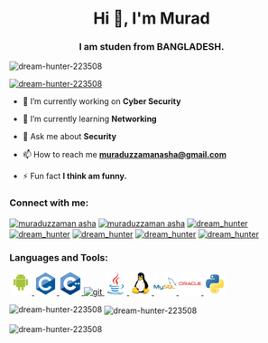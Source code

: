 <h1 align="center">Hi 👋, I'm Murad</h1>
<h3 align="center">I am studen from BANGLADESH.</h3>

<p align="left"> <img src="https://komarev.com/ghpvc/?username=dream-hunter-223508&label=Profile%20views&color=0e75b6&style=flat" alt="dream-hunter-223508" /> </p>

<p align="left"> <a href="https://github.com/ryo-ma/github-profile-trophy"><img src="https://github-profile-trophy.vercel.app/?username=dream-hunter-223508" alt="dream-hunter-223508" /></a> </p>

- 🔭 I’m currently working on **Cyber Security**

- 🌱 I’m currently learning **Networking**

- 💬 Ask me about **Security**

- 📫 How to reach me **muraduzzamanasha@gmail.com**

- ⚡ Fun fact **I think am funny.**

<h3 align="left">Connect with me:</h3>
<p align="left">
<a href="https://linkedin.com/in/muraduzzaman asha" target="blank"><img align="center" src="https://raw.githubusercontent.com/rahuldkjain/github-profile-readme-generator/master/src/images/icons/Social/linked-in-alt.svg" alt="muraduzzaman asha" height="30" width="40" /></a>
<a href="https://fb.com/muraduzzaman asha" target="blank"><img align="center" src="https://raw.githubusercontent.com/rahuldkjain/github-profile-readme-generator/master/src/images/icons/Social/facebook.svg" alt="muraduzzaman asha" height="30" width="40" /></a>
<a href="https://www.codechef.com/users/dream_hunter" target="blank"><img align="center" src="https://cdn.jsdelivr.net/npm/simple-icons@3.1.0/icons/codechef.svg" alt="dream_hunter" height="30" width="40" /></a>
<a href="https://www.hackerrank.com/dream_hunter" target="blank"><img align="center" src="https://raw.githubusercontent.com/rahuldkjain/github-profile-readme-generator/master/src/images/icons/Social/hackerrank.svg" alt="dream_hunter" height="30" width="40" /></a>
<a href="https://codeforces.com/profile/dream_hunter" target="blank"><img align="center" src="https://raw.githubusercontent.com/rahuldkjain/github-profile-readme-generator/master/src/images/icons/Social/codeforces.svg" alt="dream_hunter" height="30" width="40" /></a>
<a href="https://www.leetcode.com/dream_hunter" target="blank"><img align="center" src="https://raw.githubusercontent.com/rahuldkjain/github-profile-readme-generator/master/src/images/icons/Social/leet-code.svg" alt="dream_hunter" height="30" width="40" /></a>
<a href="https://www.hackerearth.com/dream_hunter" target="blank"><img align="center" src="https://raw.githubusercontent.com/rahuldkjain/github-profile-readme-generator/master/src/images/icons/Social/hackerearth.svg" alt="dream_hunter" height="30" width="40" /></a>
</p>

<h3 align="left">Languages and Tools:</h3>
<p align="left"> <a href="https://developer.android.com" target="_blank" rel="noreferrer"> <img src="https://raw.githubusercontent.com/devicons/devicon/master/icons/android/android-original-wordmark.svg" alt="android" width="40" height="40"/> </a> <a href="https://www.cprogramming.com/" target="_blank" rel="noreferrer"> <img src="https://raw.githubusercontent.com/devicons/devicon/master/icons/c/c-original.svg" alt="c" width="40" height="40"/> </a> <a href="https://www.w3schools.com/cpp/" target="_blank" rel="noreferrer"> <img src="https://raw.githubusercontent.com/devicons/devicon/master/icons/cplusplus/cplusplus-original.svg" alt="cplusplus" width="40" height="40"/> </a> <a href="https://git-scm.com/" target="_blank" rel="noreferrer"> <img src="https://www.vectorlogo.zone/logos/git-scm/git-scm-icon.svg" alt="git" width="40" height="40"/> </a> <a href="https://www.java.com" target="_blank" rel="noreferrer"> <img src="https://raw.githubusercontent.com/devicons/devicon/master/icons/java/java-original.svg" alt="java" width="40" height="40"/> </a> <a href="https://www.linux.org/" target="_blank" rel="noreferrer"> <img src="https://raw.githubusercontent.com/devicons/devicon/master/icons/linux/linux-original.svg" alt="linux" width="40" height="40"/> </a> <a href="https://www.mysql.com/" target="_blank" rel="noreferrer"> <img src="https://raw.githubusercontent.com/devicons/devicon/master/icons/mysql/mysql-original-wordmark.svg" alt="mysql" width="40" height="40"/> </a> <a href="https://www.oracle.com/" target="_blank" rel="noreferrer"> <img src="https://raw.githubusercontent.com/devicons/devicon/master/icons/oracle/oracle-original.svg" alt="oracle" width="40" height="40"/> </a> <a href="https://www.python.org" target="_blank" rel="noreferrer"> <img src="https://raw.githubusercontent.com/devicons/devicon/master/icons/python/python-original.svg" alt="python" width="40" height="40"/> </a> </p>

<p><img align="left" src="https://github-readme-stats.vercel.app/api/top-langs?username=dream-hunter-223508&show_icons=true&locale=en&layout=compact" alt="dream-hunter-223508" /></p>

<p>&nbsp;<img align="center" src="https://github-readme-stats.vercel.app/api?username=dream-hunter-223508&show_icons=true&locale=en" alt="dream-hunter-223508" /></p>

<p><img align="center" src="https://github-readme-streak-stats.herokuapp.com/?user=dream-hunter-223508&" alt="dream-hunter-223508" /></p>
